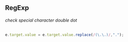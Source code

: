 ## RegExp
###### check special character double dot
```js
e.target.value = e.target.value.replace(/(\.\.)/,".");
```

